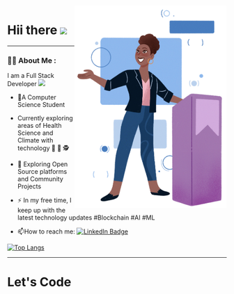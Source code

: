 <img align="right" src="https://github.com/WahomeKezia/Assets/blob/main/keziaWangeci.PNG" alt="Kezia In Leadership" width=350px height=465px/>

<h1>
  Hii there
  <img src="https://media.giphy.com/media/hvRJCLFzcasrR4ia7z/giphy.gif" width="30px"/>
</h1>
<!-- <div align="center">
  <img src="https://media.giphy.com/media/dWesBcTLavkZuG35MI/giphy.gif" width="700" height="250"/>
</div>
 -->

  

---

### :woman_technologist: **About Me** :

I am a Full Stack Developer <img src="https://media.giphy.com/media/WUlplcMpOCEmTGBtBW/giphy.gif" width="30"> 

- :telescope:A Computer Science Student

- Currently exploring areas of Health Science and Climate with technology 🤖 🧬 🕵️

- :seedling: Exploring Open Source platforms and Community Projects 

- :zap: In my free time, I keep up with the latest technology updates #Blockchain #AI #ML 

<!-- - :saxophone: Animal Farm is one of my favorite books and I play a sax  -->


- :mailbox:How to reach me:  <a href="https://www.linkedin.com/in/kezia-wahome-531669243/">
    <img src="https://img.shields.io/badge/LinkedIn-blue?style=for-the-badge&logo=linkedin&logoColor=white" alt="LinkedIn Badge"/>
  </a>

<!-- ---


---

<!-- ### :fire: My Stats :
[![GitHub Streak](http://github-readme-streak-stats.herokuapp.com?user=WahomeKezia&theme=dark&date_format=M%20j%5B%2C%20Y%5D&mode=weekly)](https://git.io/streak-stats)
 -->
[![Top Langs](https://github-readme-stats.vercel.app/api/top-langs/?username=WahomeKezia&layout=compact&theme=tokyonight)](https://github.com/anuraghazra/github-readme-stats)

<!-- ![](https://komarev.com/ghpvc/?username=WahomeKezia) -->
<!-- ---

### :desktop_computer: My Website Portfolio :

Visit: kezia.web

--- -->
---
# Let's Code

